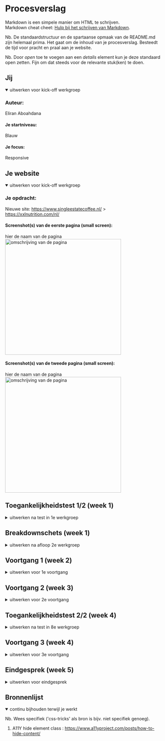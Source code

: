 # Procesverslag
Markdown is een simpele manier om HTML te schrijven.  
Markdown cheat cheet: [Hulp bij het schrijven van Markdown](https://github.com/adam-p/markdown-here/wiki/Markdown-Cheatsheet).

Nb. De standaardstructuur en de spartaanse opmaak van de README.md zijn helemaal prima. Het gaat om de inhoud van je procesverslag. Besteedt de tijd voor pracht en praal aan je website.

Nb. Door *open* toe te voegen aan een *details* element kun je deze standaard open zetten. Fijn om dat steeds voor de relevante stuk(ken) te doen.





## Jij

<details open>
  <summary>uitwerken voor kick-off werkgroep</summary>

  ### Auteur:
  Eliran Aboahdana
  
  #### Je startniveau:
  Blauw
  
  #### Je focus:
  Responsive 
</details>





## Je website

<details open>
  <summary>uitwerken voor kick-off werkgroep</summary>

  ### Je opdracht:
  Nieuwe site: https://www.singleestatecoffee.nl/ > https://xxlnutrition.com/nl/

  #### Screenshot(s) van de eerste pagina (small screen): 
  hier de naam van de pagina  
  <img src="readme-images/ssc.png" width="375px" alt="omschrijving van de pagina">

  #### Screenshot(s) van de tweede pagina (small screen):
  hier de naam van de pagina  
  <img src="readme-images/ssc.png" width="375px" alt="omschrijving van de pagina">
 
</details>



## Toegankelijkheidstest 1/2 (week 1)

<details>
  <summary>uitwerken na test in 1e werkgroep</summary>

  ### Bevindingen
  Lijst met je bevindingen die in de test naar voren kwamen:
  De website is nog niet heel toegankelijk en vooral voor gerbuikers met een screenreader.

  #### Screenreader
  Veel onderdelen op de site waren erg onduidelijk voor de screenreader. Zoals links naar bepaalde items werd opgelezen als alleen 'koppeling' waardoor het als           gebruiker niet echt duidelijk word waar die koppeling je heen brengt.
  
  Hier een omschrijving van hoe het opgelost kan worden:
  alttext of ontzichtbare text bij de link of img

  #### Muis en Toetsenbord 
  De website is prima te bedienen met alleen een toetsenbord of muis. je kan het items aan je winkelmandje toevoegen en het bestel process afronden.

  #### Motoriek (shocks, elastiekjes)
  Het maakt het proces wat lastiger en het duurt wat langer maar je kan gewoon hetzelfde doen.

  #### Visueel (brillen, contrast, kleurenblind, dark/light). 
  In de meeste gevallen is de site nog prima leesbaar maar wanneer het te wazig word valt de tekst een beetje weg en kan je het lastig zien.
  
  Hier een omschrijving van hoe het opgelost kan worden:
  Een fontslider waarmee de gebruiker de groote van het tekst kan vergroten/verkleinen.
  
</details>



## Breakdownschets (week 1)

<details>
  <summary>uitwerken na afloop 2e werkgroep</summary>

  ### de hele pagina: 
  <img src="readme-images/BreakdownSchetsHomepage5.png" width="375px" alt="breakdown van de hele pagina">

  ### Over ons pagina: 
  <img src="readme-images/breakdownschetsabonnementpage.png" width="375px" alt="breakdown van een dynamisch deel">

 

</details>





## Voortgang 1 (week 2)

<details>
  <summary>uitwerken voor 1e voortgang</summary>

  ### Stand van zaken
  hier dit ging goed & dit was lastig (neem ook screenshots op van delen van je website en code)



  ### Agenda voor meeting
  samen met je groepje opstellen

  | student 1      | student 2          | student 3    | student 4        |
  | ---            | ---                | ---          | ---              |
  | dit bespreken  | en dit             | en ik dit    | en dan ik dat    |
  | en dat ook nog | dit als er tijd is | nog een punt | dit wil ik zeker |
  | ...            | ...                | ...          | ...              |


  ### Verslag van meeting
  hier na afloop snel de uitkomsten van de meeting vastleggen

  - punt 1
  - punt 2
  - nog een punt
  - ...

</details>





## Voortgang 2 (week 3)

<details>
  <summary>uitwerken voor 2e voortgang</summary>

  ### Stand van zaken
  hier dit ging goed & dit was lastig (neem ook screenshots op van delen van je website en code)
  
  De header was nog wel lastig te maken het was een hoop gepuzzel in het begin maar ik heb het gelukkig werkend gekregen.
  
  <img src="readme-images/header.JPG" width="375px">
  
  De footer maken ging zeer flot alleen wist ik niet of er een betere ccs selector was voor een element dat specifiek voor een ander element komt, zo had ik een h4 die   ik styling wou geven die voor een UL stond. ik heb maar nth of type gebruikt. (::before?)
  
  <img src="readme-images/footer.JPG" width="375px">
  
  section gebruiken of heb je coole css? (:before)
  
  
  <img src="readme-images/vraag.JPG" width="375px">

  ### Agenda voor meeting
  samen met je groepje opstellen
| Maeve      | Nienke          | Thijs    | Eliran       | Tess |
  | ---            | ---                | ---          | ---              | ---      |        
  | Welke css selector moet je gebruiken?| Moet je een secion beginnen bij een h1?             | wanneer gebruik je welke html elementen?    | Moet je bij een page waar je de taal kan switchen een aparte (vertaalde) page maken of gebruik je javascript om de text te veranderen?    |  hoe centreer je een background img |
  | is er een logische indeling voor css? |  |  |  | | 
  | mag je id's gebruiken bij img?           |               |          |              || 


  ### Verslag van meeting
  hier na afloop snel de uitkomsten van de meeting vastleggen

  - punt 1
  - punt 2
  - nog een punt
- ...

</details>





## Toegankelijkheidstest 2/2 (week 4)

<details>
  <summary>uitwerken na test in 8e werkgroep</summary>

  ### Bevindingen
  Lijst met je bevindingen die in de test naar voren kwamen (geef ook aan wat er verbeterd is):
  verrasend genoeg was het opzich zelf al redelijk toegankelijk in alle gevallen kon de gebruiker zijn taak afronden.

  #### Screenreader
  Hier korte omschrijving (met indien nodig afbeeldingen)
  Hij gaat over alle elementen zonder dingen over te slaan. de items waren een beetje onduidelijk
  
  Hier een omschrijving van hoe het opgelost kan worden (met indien nodig afbeeldingen)


  #### Muis en Toetsenbord 
  de gebruiker kon prima navigeren op de site met alleen een toetsenbord of muis.
  Hier een omschrijving van hoe het opgelost kan worden (met indien nodig afbeeldingen)


  #### Motoriek (shocks, elastiekjes)  
  elastiekjes: er waren geen uitgebreide taken op mijn site waardoor de gebruiker zonder al te veel moeite kon navigeren
  
  Hier een omschrijving van hoe het opgelost kan worden (met indien nodig afbeeldingen)


  #### Visueel (brillen, contrast, kleurenblind, dark/light). 
  De testen gingen grotendeels zonder enkele problemen, de gerbuiker had niet al te veel last van zijn beperkingen.
  kleurenblind: er is genoeg contrast dus de content is duidelijk genoeg.
  staarbril: er zijn niet teveel elementen tegelijkertijd op het scherm waardoor het zichtbaar blijft.
  wazige zicht: text kan soms wat dun zijn waardoor het lastiger is te lezen.
  
  Hier een omschrijving van hoe het opgelost kan worden (met indien nodig afbeeldingen)
  een fontchanger/slider waarmee je de groote/dikte van het font kan aanpassen.
  
</details>





## Voortgang 3 (week 4)

<details>
  <summary>uitwerken voor 3e voortgang</summary>

  ### Stand van zaken
  hier dit ging goed & dit was lastig (neem ook screenshots op van delen van je website en code)
  
  het ging verassend goed, ik had eerst het probleem dat een Ahref niet mee werkte het overlapte met andere elementen (oplossing was dus inline-block)
  wel begrijp niet waarom fontsize invloed heeft op tusseruimtes bij img's

  ### Agenda voor meeting
  samen met je groepje opstellen

  | Maeve      | Nienke         | Thijs      | Eliran       |  Tess |
  | ---        | ---            | ---        | ---          | ---   |
  |            |                |            | waarom heeft fontsize invloed op spacing tussen img | hoe gebruik je grid om element posities tegeven, hoe maak ik een carousel    |
  |            |                |            |              |       |
  |            |                |            |              |       |


  ### Verslag van meeting
  hier na afloop snel de uitkomsten van de meeting vastleggen

  - punt 1
  - punt 2
  - nog een punt
  - ...

</details>





## Eindgesprek (week 5)

<details>
  <summary>uitwerken voor eindgesprek</summary>

  ### Je uitkomst - karakteristiek screenshots:
  <img src="readme-images/dummy-plaatje.jpg" width="375px" alt="uitomst opdracht 1">


  ### Dit ging goed/Heb ik geleerd: 
  Korte omschrijving met plaatjes

  <img src="readme-images/dummy-plaatje.jpg" width="375px" alt="top">


  ### Dit was lastig/Is niet gelukt:
  Korte omschrijving met plaatjes

  <img src="readme-images/dummy-plaatje.jpg" width="375px" alt="bummer">
</details>





## Bronnenlijst

<details open>
  <summary>continu bijhouden terwijl je werkt</summary>

  Nb. Wees specifiek ('css-tricks' als bron is bijv. niet specifiek genoeg).

  1. A11Y hide element class : https://www.a11yproject.com/posts/how-to-hide-content/

</details>
